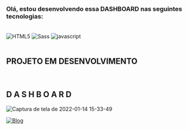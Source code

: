 <h3>Olá, estou desenvolvendo essa <span color="#F10E29">DASHBOARD</span> nas seguintes tecnologias:</h3> <br>



<div class="tecnologias">
    <img align="center" alt="HTML5" src="https://img.shields.io/badge/HTML5-E34F26?style=for-the-badge&logo=html5&logoColor=white">
    <img align="center" alt="Sass" src="https://img.shields.io/badge/Sass-CC6699?style=for-the-badge&logo=sass&logoColor=white">
    <img align="center" alt="javascript" src="https://img.shields.io/badge/JavaScript-F7DF1E?style=for-the-badge&logo=javascript&logoColor=black">
</div><br>

<h2 color="#FFD91E"> PROJETO EM DESENVOLVIMENTO </h2>

<br>
<h2 color="#FFD91E"> D A S H B O A R D </h2>

![Captura de tela de 2022-01-14 15-33-49](https://user-images.githubusercontent.com/96999326/149568519-82325fc7-261b-460b-989e-77c43e2de3e9.png)

[![Blog](https://img.shields.io/badge/LinkedIn-0077B5?style=for-the-badge&logo=linkedin&logoColor=white)](https://www.linkedin.com/in/raique-ramos-328556210/)
